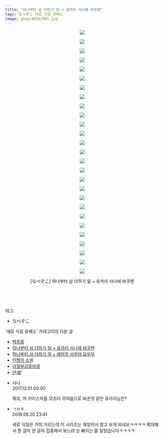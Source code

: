 ```yaml
---
title: "하나부터 삼 더하기 일 + 유카리 사나에 바쿠렌"
tags: なべぞこ 세로_식질_유배소
image: ghap/4010/001.jpg
---
```

<div class="article">
<p style="text-align: center; clear: none; float: none;"><img src="{{ site.nasurl }}/ghap/4010/001.jpg"/></p>
<p style="text-align: center; clear: none; float: none;"><img src="{{ site.nasurl }}/ghap/4010/002.jpg"/></p>
<p style="text-align: center; clear: none; float: none;"><img src="{{ site.nasurl }}/ghap/4010/003.jpg"/></p>
<p style="text-align: center; clear: none; float: none;"><img src="{{ site.nasurl }}/ghap/4010/004.jpg"/></p>
<p style="text-align: center; clear: none; float: none;"><img src="{{ site.nasurl }}/ghap/4010/005.jpg"/></p>
<p style="text-align: center; clear: none; float: none;"><img src="{{ site.nasurl }}/ghap/4010/006.jpg"/></p>
<p style="text-align: center; clear: none; float: none;"><img src="{{ site.nasurl }}/ghap/4010/007.jpg"/></p>
<p style="text-align: center; clear: none; float: none;"><img src="{{ site.nasurl }}/ghap/4010/008.jpg"/></p>
<p style="text-align: center; clear: none; float: none;"><img src="{{ site.nasurl }}/ghap/4010/009.jpg"/></p>
<p style="text-align: center; clear: none; float: none;"><img src="{{ site.nasurl }}/ghap/4010/010.jpg"/></p>
<p style="text-align: center; clear: none; float: none;"><img src="{{ site.nasurl }}/ghap/4010/011.jpg"/></p>
<p style="text-align: center; clear: none; float: none;"><img src="{{ site.nasurl }}/ghap/4010/012.jpg"/></p>
<p style="text-align: center; clear: none; float: none;"><img src="{{ site.nasurl }}/ghap/4010/013.jpg"/></p>
<p style="text-align: center; clear: none; float: none;"><img src="{{ site.nasurl }}/ghap/4010/014.jpg"/></p>
<p style="text-align: center; clear: none; float: none;"><img src="{{ site.nasurl }}/ghap/4010/015.jpg"/></p>
<p style="text-align: center; clear: none; float: none;"><img src="{{ site.nasurl }}/ghap/4010/016.jpg"/></p>
<p style="text-align: center; clear: none; float: none;"><img src="{{ site.nasurl }}/ghap/4010/017.jpg"/></p>
<p style="text-align: center; clear: none; float: none;"><img src="{{ site.nasurl }}/ghap/4010/018.jpg"/></p>
<p style="text-align: center; clear: none; float: none;"><img src="{{ site.nasurl }}/ghap/4010/019.jpg"/></p>
<p style="text-align: center; clear: none; float: none;"><img src="{{ site.nasurl }}/ghap/4010/020.png"/></p>
<p style="text-align: center; clear: none; float: none;"><img src="{{ site.nasurl }}/ghap/4010/021.jpg"/></p>
<p style="text-align: center; clear: none; float: none;"><img src="{{ site.nasurl }}/ghap/4010/022.jpg"/></p>
<p style="text-align: center; clear: none; float: none;"><img src="{{ site.nasurl }}/ghap/4010/023.jpg"/></p>
<p style="text-align: center; clear: none; float: none;"><img src="{{ site.nasurl }}/ghap/4010/024.jpg"/></p>
<p style="text-align: center; clear: none; float: none;"><img src="{{ site.nasurl }}/ghap/4010/025.jpg"/></p>
<p style="text-align: center; clear: none; float: none;"><img src="{{ site.nasurl }}/ghap/4010/026.jpg"/></p>
<p style="text-align: center; clear: none; float: none;"><img src="{{ site.nasurl }}/ghap/4010/027.jpg"/></p>
<p style="text-align: center; clear: none; float: none;">[なべぞこ] 하나부터 삼 더하기 일 + 유카리 사나에 바쿠렌</p>
<p><br/></p>
<p><br/></p>
</div><div class="tagTrail">
<p>태그: </p>
<ul>
<li>なべぞこ</li>
</ul>
</div><div class="another">
<p>'세로 식질 유배소' 카테고리의 다른 글</p>
<ul>
<li><a href="/2018-02-03-ghap_4159">백주몽</a></li>
<li><a href="/2017-11-30-ghap_4010">하나부터 삼 더하기 일 + 유카리 사나에 바쿠렌</a></li>
<li><a href="/2017-11-30-ghap_4009">하나부터 삼 더하기 일 + 레이무 사쿠야 요우무</a></li>
<li><a href="/2016-10-15-ghap_2609">인형의 소원</a></li>
<li><a href="/2016-09-27-ghap_2364">아월부감홍마광</a></li>
<li><a href="/2016-09-19-ghap_2233">만세!</a></li>
</ul>
</div><div class="cb_module cb_fluid">
<div class="cb_wrt cb_profile">
<div class="comment">
<ul>
<li class="cb_thumb_off" id="comment15141831">
<div class="cb_comment_area">
<div class="cb_info_area">
<div class="cb_section">
<span class="cb_nick_name">사나</span>
</div>
<div class="cb_section">
<span class="cb_date">2017.12.01 00:00 </span>
</div>
</div>
<div class="cb_dsc_comment">
<p class="cb_dsc">
											뭐죠, 저 카리스마를 모조리 귀여움으로 바꾼것 같은 유카리님은?
										</p>
</div>
</div></li>
<li class="cb_thumb_off" id="comment15313105">
<div class="cb_comment_area">
<div class="cb_info_area">
<div class="cb_section">
<span class="cb_nick_name">ㄱㅁㅎ</span>
</div>
<div class="cb_section">
<span class="cb_date">2018.08.20 23:41 </span>
</div>
</div>
<div class="cb_dsc_comment">
<p class="cb_dsc">
											세로 식질은 거의 거르는데 이 시리즈는 재밌어서 참고 보게 되네요ㅋㅋㅋㅋ 확대해서 한 글자 한 글자 집중해서 보느라 눈 빠지는 줄 알았습니다ㅋㅋㅋㅋ
										</p>
</div>
</div></li>
</ul>
</div>
</div><!-- commentList close -->
</div>